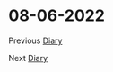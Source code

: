 # 08-06-2022

Previous [Diary](https://aryanmangla23.github.io/08-05-2022/)

Next [Diary](https://aryanmangla23.github.io/08-07-2022/)
